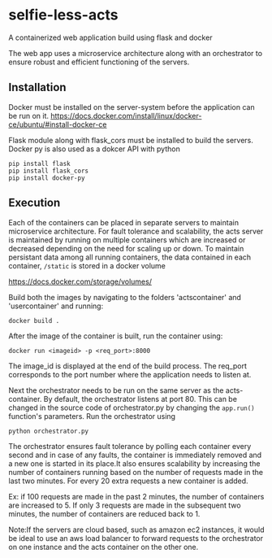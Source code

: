 # selfie-less-acts
A containerized web application build using flask and docker

The web app uses a microservice architecture along with an orchestrator to ensure robust and efficient functioning of the servers.

## Installation

Docker must be installed on the server-system before the application can be run on it.
https://docs.docker.com/install/linux/docker-ce/ubuntu/#install-docker-ce


Flask module along with flask_cors must be installed to build the servers. Docker py is also used as a dokcer API with python
```
pip install flask
pip install flask_cors
pip install docker-py
```


## Execution

Each of the containers can be placed in separate servers to maintain microservice architecture.
For fault tolerance and scalability, the acts server is maintained by running on multiple containers which are increased or decreased depending on the need for scaling up or down.
To maintain persistant data among all running containers, the data contained in each container, ```/static``` is stored in a docker volume

https://docs.docker.com/storage/volumes/


Build both the images by navigating to the folders 'actscontainer' and 'usercontainer' and running:
```
docker build .
```
After the image of the container is built, run the container using:
```
docker run <imageid> -p <req_port>:8000
```
The image_id is displayed at the end of the build process.
The req_port corresponds to the port number where the application needs to listen at.

Next the orchestrator needs to be run on the same server as the acts-container. By default, the orchestrator listens at port 80. This can be changed in the source code of orchestrator.py by changing the ```app.run()``` function's parameters.
Run the orchestrator using
```
python orchestrator.py
```

The orchestrator ensures fault tolerance by polling each container every second and in case of any faults, the container is immediately removed and a new one is started in its place.It also ensures scalability by increasing the number of containers running based on the number of requests made in the last two minutes. For every 20 extra requests a new container is added.

Ex: if 100 requests are made in the past 2 minutes, the number of containers are increased to 5. If only 3 requests are made in the subsequent two minutes, the number of containers are reduced back to 1.

Note:If the servers are cloud based, such as amazon ec2 instances, it would be ideal to use an aws load balancer to forward requests to the orchestrator on one instance and the acts container on the other one.
